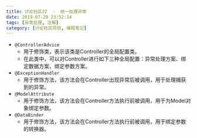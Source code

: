 ```yaml
---
title: 讨论社区22  -  统一处理异常
date: 2019-07-20 23:52:14
tags: [异常处理, 注解]
category: [讨论社区项目, 编程笔记]
---
```


- `@ControllerAdvice`
  - 用于修饰类，表示该类是Controller的全局配置类。
  - 在此类中，可以对Controller进行如下三种全局配置：异常处理方案、绑定数据方案、绑定参数方案。
- `@ExceptionHandler`
  - 用于修饰方法，该方法会在Controller出现异常后被调用，用于处理捕获到的异常。
- `@ModelAttribute`
  - 用于修饰方法，该方法会在Controller方法执行前被调用，用于为Model对象绑定参数。
- `@DataBinder`
  - 用于修饰方法，该方法会在Controller方法执行前被调用，用于绑定参数的转换器。